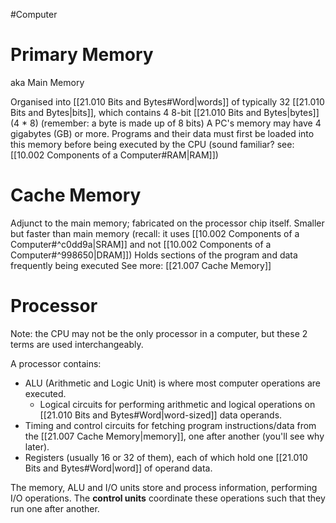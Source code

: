 #Computer 

# Primary Memory
aka Main Memory

Organised into [[21.010 Bits and Bytes#Word|words]] of typically 32 [[21.010 Bits and Bytes|bits]], which contains 4 8-bit [[21.010 Bits and Bytes|bytes]] (4 * 8)
(remember: a byte is made up of 8 bits)
A PC's memory may have 4 gigabytes (GB) or more.
Programs and their data must first be loaded into this memory before being executed by the CPU (sound familiar? see: [[10.002 Components of a Computer#RAM|RAM]])

# Cache Memory
Adjunct to the main memory; fabricated on the processor chip itself.
Smaller but faster than main memory (recall: it uses [[10.002 Components of a Computer#^c0dd9a|SRAM]] and not [[10.002 Components of a Computer#^998650|DRAM]])
Holds sections of the program and data frequently being executed
See more: [[21.007 Cache Memory]]

# Processor
Note: the CPU may not be the only processor in a computer, but these 2 terms are used interchangeably.

A processor contains:
- ALU (Arithmetic and Logic Unit) is where most computer operations are executed.
	- Logical circuits for performing arithmetic and logical operations on [[21.010 Bits and Bytes#Word|word-sized]] data operands.
- Timing and control circuits for fetching program instructions/data from the [[21.007 Cache Memory|memory]], one after another (you'll see why later).
- Registers (usually 16 or 32 of them), each of which hold one [[21.010 Bits and Bytes#Word|word]] of operand data.

The memory, ALU and I/O units store and process information, performing I/O operations.
The **control units** coordinate these operations such that they run one after another.